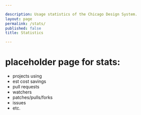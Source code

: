 ```yaml
---

description: Usage statistics of the Chicago Design System.
layout: page
permalink: /stats/
published: false
title: Statistics

---
```


# placeholder page for stats:

* projects using
* est cost savings
* pull requests
* watchers
* patches/pulls/forks
* issues
* etc.
